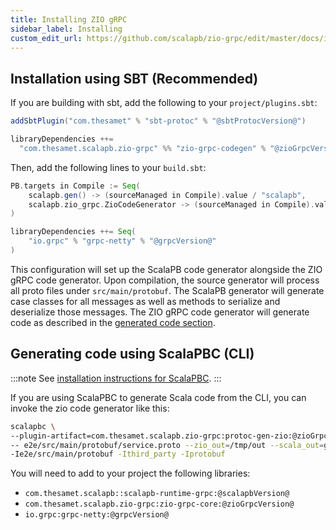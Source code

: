 ```yaml
---
title: Installing ZIO gRPC
sidebar_label: Installing
custom_edit_url: https://github.com/scalapb/zio-grpc/edit/master/docs/installation.md
---
```


## Installation using SBT (Recommended)

If you are building with sbt, add the following to your `project/plugins.sbt`:

```scala
addSbtPlugin("com.thesamet" % "sbt-protoc" % "@sbtProtocVersion@")

libraryDependencies ++=
  "com.thesamet.scalapb.zio-grpc" %% "zio-grpc-codegen" % "@zioGrpcVersion@"
```

Then, add the following lines to your `build.sbt`:

```scala
PB.targets in Compile := Seq(
    scalapb.gen() -> (sourceManaged in Compile).value / "scalapb",
    scalapb.zio_grpc.ZioCodeGenerator -> (sourceManaged in Compile).value / "scalapb"
)

libraryDependencies ++= Seq(
    "io.grpc" % "grpc-netty" % "@grpcVersion@"
)
```

This configuration will set up the ScalaPB code generator alongside the ZIO gRPC code generator.
Upon compilation, the source generator will process all proto files under `src/main/protobuf`.
The ScalaPB generator will generate case classes for all messages as well as methods to serialize and deserialize those messages. The ZIO gRPC code generator will generate code as described in the [generated code section](generated-code.md).

## Generating code using ScalaPBC (CLI)

:::note See [installation instructions for ScalaPBC](http://scalapb.github.io/scalapbc.html).
:::

If you are using ScalaPBC to generate Scala code from the CLI, you can invoke the zio code generator like this:

```bash
scalapbc \
--plugin-artifact=com.thesamet.scalapb.zio-grpc:protoc-gen-zio:@zioGrpcVersion@:default,classifier=unix,ext=sh,type=jar\
-- e2e/src/main/protobuf/service.proto --zio_out=/tmp/out --scala_out=grpc:/tmp/out \
-Ie2e/src/main/protobuf -Ithird_party -Iprotobuf
```

You will need to add to your project the following libraries:
* `com.thesamet.scalapb::scalapb-runtime-grpc:@scalapbVersion@`
* `com.thesamet.scalapb.zio-grpc:zio-grpc-core:@zioGrpcVersion@`
* `io.grpc:grpc-netty:@grpcVersion@`
